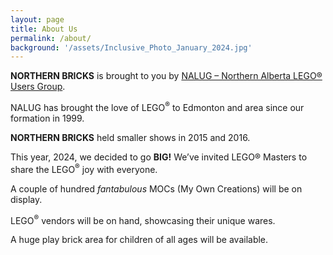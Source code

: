 ```yaml
---
layout: page
title: About Us
permalink: /about/
background: '/assets/Inclusive_Photo_January_2024.jpg'
---
```


<b>NORTHERN BRICKS</b> is brought to you by <a href='http://nalug.ca'>NALUG – Northern Alberta LEGO® Users Group</a>.

NALUG has brought the love of LEGO<sup>®</sup> to Edmonton and area since our formation in 1999.

<b>NORTHERN BRICKS</b> held smaller shows in 2015 and 2016.

This year, 2024, we decided to go <b>BIG!</b> We’ve invited LEGO® Masters to share the LEGO<sup>®</sup> joy with everyone.

A couple of hundred <i>fantabulous</i> MOCs (My Own Creations) will be on display.

LEGO<sup>®</sup> vendors will be on hand, showcasing their unique wares.

A huge play brick area for children of all ages will be available.